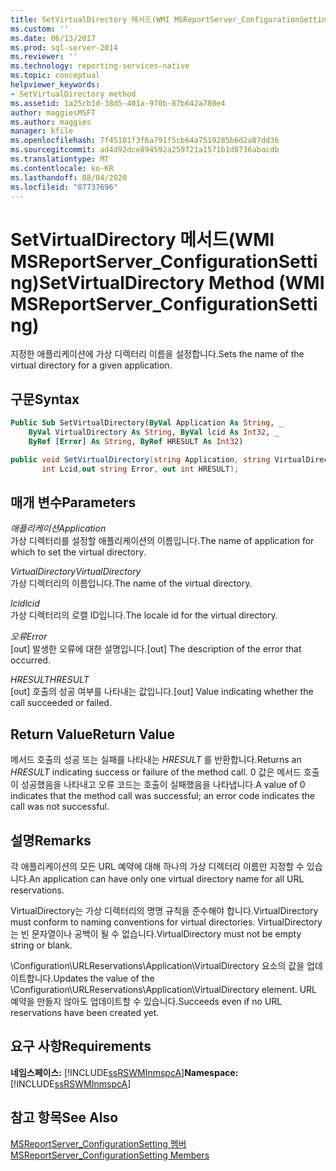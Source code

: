 ```yaml
---
title: SetVirtualDirectory 메서드(WMI MSReportServer_ConfigurationSetting) | Microsoft Docs
ms.custom: ''
ms.date: 06/13/2017
ms.prod: sql-server-2014
ms.reviewer: ''
ms.technology: reporting-services-native
ms.topic: conceptual
helpviewer_keywords:
- SetVirtualDirectory method
ms.assetid: 1a25cb1d-38d5-401a-970b-87b642a780e4
author: maggiesMSFT
ms.author: maggies
manager: kfile
ms.openlocfilehash: 7f45181f3f6a791f5cb64a7519285b6d2a87dd36
ms.sourcegitcommit: ad4d92dce894592a259721a1571b1d8736abacdb
ms.translationtype: MT
ms.contentlocale: ko-KR
ms.lasthandoff: 08/04/2020
ms.locfileid: "87737696"
---
```

# <a name="setvirtualdirectory-method-wmi-msreportserver_configurationsetting"></a><span data-ttu-id="e4494-102">SetVirtualDirectory 메서드(WMI MSReportServer_ConfigurationSetting)</span><span class="sxs-lookup"><span data-stu-id="e4494-102">SetVirtualDirectory Method (WMI MSReportServer_ConfigurationSetting)</span></span>
  <span data-ttu-id="e4494-103">지정한 애플리케이션에 가상 디렉터리 이름을 설정합니다.</span><span class="sxs-lookup"><span data-stu-id="e4494-103">Sets the name of the virtual directory for a given application.</span></span>  
  
## <a name="syntax"></a><span data-ttu-id="e4494-104">구문</span><span class="sxs-lookup"><span data-stu-id="e4494-104">Syntax</span></span>  
  
```vb  
Public Sub SetVirtualDirectory(ByVal Application As String, _  
    ByVal VirtualDirectory As String, ByVal lcid As Int32, _  
    ByRef [Error] As String, ByRef HRESULT As Int32)  
```  
  
```csharp  
public void SetVirtualDirectory(string Application, string VirtualDirectory,   
       int Lcid,out string Error, out int HRESULT);  
```  
  
## <a name="parameters"></a><span data-ttu-id="e4494-105">매개 변수</span><span class="sxs-lookup"><span data-stu-id="e4494-105">Parameters</span></span>  
 <span data-ttu-id="e4494-106">*애플리케이션*</span><span class="sxs-lookup"><span data-stu-id="e4494-106">*Application*</span></span>  
 <span data-ttu-id="e4494-107">가상 디렉터리를 설정할 애플리케이션의 이름입니다.</span><span class="sxs-lookup"><span data-stu-id="e4494-107">The name of application for which to set the virtual directory.</span></span>  
  
 <span data-ttu-id="e4494-108">*VirtualDirectory*</span><span class="sxs-lookup"><span data-stu-id="e4494-108">*VirtualDirectory*</span></span>  
 <span data-ttu-id="e4494-109">가상 디렉터리의 이름입니다.</span><span class="sxs-lookup"><span data-stu-id="e4494-109">The name of the virtual directory.</span></span>  
  
 <span data-ttu-id="e4494-110">*lcid*</span><span class="sxs-lookup"><span data-stu-id="e4494-110">*lcid*</span></span>  
 <span data-ttu-id="e4494-111">가상 디렉터리의 로캘 ID입니다.</span><span class="sxs-lookup"><span data-stu-id="e4494-111">The locale id for the virtual directory.</span></span>  
  
 <span data-ttu-id="e4494-112">*오류*</span><span class="sxs-lookup"><span data-stu-id="e4494-112">*Error*</span></span>  
 <span data-ttu-id="e4494-113">[out] 발생한 오류에 대한 설명입니다.</span><span class="sxs-lookup"><span data-stu-id="e4494-113">[out] The description of the error that occurred.</span></span>  
  
 <span data-ttu-id="e4494-114">*HRESULT*</span><span class="sxs-lookup"><span data-stu-id="e4494-114">*HRESULT*</span></span>  
 <span data-ttu-id="e4494-115">[out] 호출의 성공 여부를 나타내는 값입니다.</span><span class="sxs-lookup"><span data-stu-id="e4494-115">[out] Value indicating whether the call succeeded or failed.</span></span>  
  
## <a name="return-value"></a><span data-ttu-id="e4494-116">Return Value</span><span class="sxs-lookup"><span data-stu-id="e4494-116">Return Value</span></span>  
 <span data-ttu-id="e4494-117">메서드 호출의 성공 또는 실패를 나타내는 *HRESULT* 를 반환합니다.</span><span class="sxs-lookup"><span data-stu-id="e4494-117">Returns an *HRESULT* indicating success or failure of the method call.</span></span> <span data-ttu-id="e4494-118">0 값은 메서드 호출이 성공했음을 나타내고 오류 코드는 호출이 실패했음을 나타냅니다.</span><span class="sxs-lookup"><span data-stu-id="e4494-118">A value of 0 indicates that the method call was successful; an error code indicates the call was not successful.</span></span>  
  
## <a name="remarks"></a><span data-ttu-id="e4494-119">설명</span><span class="sxs-lookup"><span data-stu-id="e4494-119">Remarks</span></span>  
 <span data-ttu-id="e4494-120">각 애플리케이션의 모든 URL 예약에 대해 하나의 가상 디렉터리 이름만 지정할 수 있습니다.</span><span class="sxs-lookup"><span data-stu-id="e4494-120">An application can have only one virtual directory name for all URL reservations.</span></span>  
  
 <span data-ttu-id="e4494-121">VirtualDirectory는 가상 디렉터리의 명명 규칙을 준수해야 합니다.</span><span class="sxs-lookup"><span data-stu-id="e4494-121">VirtualDirectory must conform to naming conventions for virtual directories.</span></span> <span data-ttu-id="e4494-122">VirtualDirectory는 빈 문자열이나 공백이 될 수 없습니다.</span><span class="sxs-lookup"><span data-stu-id="e4494-122">VirtualDirectory must not be empty string or blank.</span></span>  
  
 <span data-ttu-id="e4494-123">\Configuration\URLReservations\Application\VirtualDirectory 요소의 값을 업데이트합니다.</span><span class="sxs-lookup"><span data-stu-id="e4494-123">Updates the value of the \Configuration\URLReservations\Application\VirtualDirectory element.</span></span> <span data-ttu-id="e4494-124">URL 예약을 만들지 않아도 업데이트할 수 있습니다.</span><span class="sxs-lookup"><span data-stu-id="e4494-124">Succeeds even if no URL reservations have been created yet.</span></span>  
  
## <a name="requirements"></a><span data-ttu-id="e4494-125">요구 사항</span><span class="sxs-lookup"><span data-stu-id="e4494-125">Requirements</span></span>  
 <span data-ttu-id="e4494-126">**네임스페이스:** [!INCLUDE[ssRSWMInmspcA](../../includes/ssrswminmspca-md.md)]</span><span class="sxs-lookup"><span data-stu-id="e4494-126">**Namespace:** [!INCLUDE[ssRSWMInmspcA](../../includes/ssrswminmspca-md.md)]</span></span>  
  
## <a name="see-also"></a><span data-ttu-id="e4494-127">참고 항목</span><span class="sxs-lookup"><span data-stu-id="e4494-127">See Also</span></span>  
 [<span data-ttu-id="e4494-128">MSReportServer_ConfigurationSetting 멤버</span><span class="sxs-lookup"><span data-stu-id="e4494-128">MSReportServer_ConfigurationSetting Members</span></span>](msreportserver-configurationsetting-members.md)  
  
  
